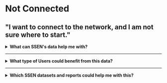 # Not Connected

## "I want to connect to the network, and I am not sure where to start."

<details>
  <summary> <b>What can SSEN's data help me with?</b></summary>
  
  * Understand how to connect, where and how much it would cost me.
  * See Visibility of near real time consumption in my area.
  * See technical information to help me with modelling.

</details>

---

<details>
  <summary> <b>What type of Users could benefit from this data?</b></summary>
  
  | **Local Authority** | **Domestic Customer** | **Commercial Business** |
  | :-----------------: | :-------------------: | :---------------------: |
  | Cllr. Walker is the Chairman of Shellworth County Council. He wants his Council to make a positive contribution to net zero. | Kate invested in solar panels on her property when the Feed in Tariff was at its height. She has since installed a battery to store the power she generates. | Claire works for national home builder, ‘Harvey Homes’ as a Utilities Planner. She needs to understand the potential problems for connecting new homes to the grid well in advance. |

|                                           **Battery Storage Owner**                                            |                                                **Distribution Generation Customer**                                                 |                                                      **Large Energy User**                                                       |
| :------------------------------------------------------------------------------------------------------------: | :---------------------------------------------------------------------------------------------------------------------------------: | :------------------------------------------------------------------------------------------------------------------------------: |
| John’s business is installing batteries of different sizes on both the distribution and transmission networks. | Carla is a solar farm owner and operator. She wants to expand her current solar farm and build an investment plan for new projects. | Keith operates a manufacturing plant that consumes large amounts of electricity which can vary significantly throughout the day. |

</details>

---

<details>
  <summary> <b>Which SSEN datasets and reports could help me with this?</b> </summary>
  
  <table style={{borderCollapse: 'collapse', width: '100%', fontFamily: 'Arial, sans-serif'}}>
        <thead>
            <tr>
                <th style={{border: '1px solid #ddd', padding: '8px', textAlign: 'center', backgroundColor: '#253746', fontWeight: 'bold'}}>Dataset</th>
                <th style={{border: '1px solid #ddd', padding: '8px', textAlign: 'center', backgroundColor: '#253746', fontWeight: 'bold'}}>Understand how I can monetise my assets through flexibility services</th>
                <th style={{border: '1px solid #ddd', padding: '8px', textAlign: 'center', backgroundColor: '#253746', fontWeight: 'bold'}}>Review network reinforcements related to my application</th>
                <th style={{border: '1px solid #ddd', padding: '8px', textAlign: 'center', backgroundColor: '#253746', fontWeight: 'bold'}}>See information on past and future outages</th>
                <th style={{border: '1px solid #ddd', padding: '8px', textAlign: 'center', backgroundColor: '#253746', fontWeight: 'bold'}}>See real-time and near real-time connection performance data</th>
                <th style={{border: '1px solid #ddd', padding: '8px', textAlign: 'center', backgroundColor: '#253746', fontWeight: 'bold'}}>Optimise asset usage and efficiency</th>
                <th style={{border: '1px solid #ddd', padding: '8px', textAlign: 'center', backgroundColor: '#253746', fontWeight: 'bold'}}>Assess opportunities to further engage with the network</th>
            </tr>
        </thead>
        <tbody>
            <tr style={{backgroundColor: '#f9f9f9'}}>
                <td style={{border: '1px solid #ddd', padding: '8px', textAlign: 'left'}}>SHEDD & SEPD Network Development Report</td>
                <td style={{border: '1px solid #ddd', padding: '8px', textAlign: 'center'}}></td>
                <td style={{border: '1px solid #ddd', padding: '8px', textAlign: 'center'}}></td>
                <td style={{border: '1px solid #ddd', padding: '8px', textAlign: 'center'}}></td>
                <td style={{border: '1px solid #ddd', padding: '8px', textAlign: 'center'}}></td>
                <td style={{border: '1px solid #ddd', padding: '8px', textAlign: 'center'}}></td>
                <td style={{border: '1px solid #ddd', padding: '8px', textAlign: 'center'}}><span style={{fontSize: '18px', color: '#006400'}}>✓</span></td>
            </tr>
            <tr>
                <td style={{border: '1px solid #ddd', padding: '8px', textAlign: 'left'}}>SHEDD & SEPD Long Term Development Statement</td>
                <td style={{border: '1px solid #ddd', padding: '8px', textAlign: 'center'}}></td>
                <td style={{border: '1px solid #ddd', padding: '8px', textAlign: 'center'}}></td>
                <td style={{border: '1px solid #ddd', padding: '8px', textAlign: 'center'}}></td>
                <td style={{border: '1px solid #ddd', padding: '8px', textAlign: 'center'}}></td>
                <td style={{border: '1px solid #ddd', padding: '8px', textAlign: 'center'}}></td>
                <td style={{border: '1px solid #ddd', padding: '8px', textAlign: 'center'}}><span style={{fontSize: '18px', color: '#006400'}}>✓</span></td>
            </tr>
            <tr style={{backgroundColor: '#f9f9f9'}}>
                <td style={{border: '1px solid #ddd', padding: '8px', textAlign: 'left'}}>Embedded Capacity Register</td>
                <td style={{border: '1px solid #ddd', padding: '8px', textAlign: 'center'}}><span style={{fontSize: '18px', color: '#006400'}}>✓</span></td>
                <td style={{border: '1px solid #ddd', padding: '8px', textAlign: 'center'}}><span style={{fontSize: '18px', color: '#006400'}}>✓</span></td>
                <td style={{border: '1px solid #ddd', padding: '8px', textAlign: 'center'}}></td>
                <td style={{border: '1px solid #ddd', padding: '8px', textAlign: 'center'}}></td>
                <td style={{border: '1px solid #ddd', padding: '8px', textAlign: 'center'}}><span style={{fontSize: '18px', color: '#006400'}}>✓</span></td>
                <td style={{border: '1px solid #ddd', padding: '8px', textAlign: 'center'}}><span style={{fontSize: '18px', color: '#006400'}}>✓</span></td>
            </tr>
            <tr>
                <td style={{border: '1px solid #ddd', padding: '8px', textAlign: 'left'}}>Smart Meter LV Feeder Usage</td>
                <td style={{border: '1px solid #ddd', padding: '8px', textAlign: 'center'}}></td>
                <td style={{border: '1px solid #ddd', padding: '8px', textAlign: 'center'}}></td>
                <td style={{border: '1px solid #ddd', padding: '8px', textAlign: 'center'}}></td>
                <td style={{border: '1px solid #ddd', padding: '8px', textAlign: 'center'}}><span style={{fontSize: '18px', color: '#006400'}}>✓</span></td>
                <td style={{border: '1px solid #ddd', padding: '8px', textAlign: 'center'}}></td>
                <td style={{border: '1px solid #ddd', padding: '8px', textAlign: 'center'}}></td>
            </tr>
            <tr style={{backgroundColor: '#f9f9f9'}}>
                <td style={{border: '1px solid #ddd', padding: '8px', textAlign: 'left'}}>SSEN Substation Data</td>
                <td style={{border: '1px solid #ddd', padding: '8px', textAlign: 'center'}}></td>
                <td style={{border: '1px solid #ddd', padding: '8px', textAlign: 'center'}}></td>
                <td style={{border: '1px solid #ddd', padding: '8px', textAlign: 'center'}}></td>
                <td style={{border: '1px solid #ddd', padding: '8px', textAlign: 'center'}}></td>
                <td style={{border: '1px solid #ddd', padding: '8px', textAlign: 'center'}}><span style={{fontSize: '18px', color: '#006400'}}>✓</span></td>
                <td style={{border: '1px solid #ddd', padding: '8px', textAlign: 'center'}}></td>
            </tr>
            <tr>
                <td style={{border: '1px solid #ddd', padding: '8px', textAlign: 'left'}}>NeRDA Opengrid Dashboard</td>
                <td style={{border: '1px solid #ddd', padding: '8px', textAlign: 'center'}}></td>
                <td style={{border: '1px solid #ddd', padding: '8px', textAlign: 'center'}}></td>
                <td style={{border: '1px solid #ddd', padding: '8px', textAlign: 'center'}}></td>
                <td style={{border: '1px solid #ddd', padding: '8px', textAlign: 'center'}}><span style={{fontSize: '18px', color: '#006400'}}>✓</span></td>
                <td style={{border: '1px solid #ddd', padding: '8px', textAlign: 'center'}}></td>
                <td style={{border: '1px solid #ddd', padding: '8px', textAlign: 'center'}}></td>
            </tr>
            <tr style={{backgroundColor: '#f9f9f9'}}>
                <td style={{border: '1px solid #ddd', padding: '8px', textAlign: 'left'}}>Real Time Outage & NaFIRS Yearly Export</td>
                <td style={{border: '1px solid #ddd', padding: '8px', textAlign: 'center'}}></td>
                <td style={{border: '1px solid #ddd', padding: '8px', textAlign: 'center'}}></td>
                <td style={{border: '1px solid #ddd', padding: '8px', textAlign: 'center'}}><span style={{fontSize: '18px', color: '#006400'}}>✓</span></td>
                <td style={{border: '1px solid #ddd', padding: '8px', textAlign: 'center'}}></td>
                <td style={{border: '1px solid #ddd', padding: '8px', textAlign: 'center'}}></td>
                <td style={{border: '1px solid #ddd', padding: '8px', textAlign: 'center'}}></td>
            </tr>
            <tr>
                <td style={{border: '1px solid #ddd', padding: '8px', textAlign: 'left'}}>Generation Availability & Network Capacity</td>
                <td style={{border: '1px solid #ddd', padding: '8px', textAlign: 'center'}}></td>
                <td style={{border: '1px solid #ddd', padding: '8px', textAlign: 'center'}}><span style={{fontSize: '18px', color: '#006400'}}>✓</span></td>
                <td style={{border: '1px solid #ddd', padding: '8px', textAlign: 'center'}}></td>
                <td style={{border: '1px solid #ddd', padding: '8px', textAlign: 'center'}}></td>
                <td style={{border: '1px solid #ddd', padding: '8px', textAlign: 'center'}}></td>
                <td style={{border: '1px solid #ddd', padding: '8px', textAlign: 'center'}}><span style={{fontSize: '18px', color: '#006400'}}>✓</span></td>
            </tr>
            <tr style={{backgroundColor: '#f9f9f9'}}>
                <td style={{border: '1px solid #ddd', padding: '8px', textAlign: 'left'}}>Orkney & Isle of Wight Active Network Management</td>
                <td style={{border: '1px solid #ddd', padding: '8px', textAlign: 'center'}}></td>
                <td style={{border: '1px solid #ddd', padding: '8px', textAlign: 'center'}}></td>
                <td style={{border: '1px solid #ddd', padding: '8px', textAlign: 'center'}}></td>
                <td style={{border: '1px solid #ddd', padding: '8px', textAlign: 'center'}}></td>
                <td style={{border: '1px solid #ddd', padding: '8px', textAlign: 'center'}}></td>
                <td style={{border: '1px solid #ddd', padding: '8px', textAlign: 'center'}}><span style={{fontSize: '18px', color: '#006400'}}>✓</span></td>
            </tr>
            <tr>
                <td style={{border: '1px solid #ddd', padding: '8px', textAlign: 'left'}}>Distributed Future Energy Scenarios</td>
                <td style={{border: '1px solid #ddd', padding: '8px', textAlign: 'center'}}></td>
                <td style={{border: '1px solid #ddd', padding: '8px', textAlign: 'center'}}></td>
                <td style={{border: '1px solid #ddd', padding: '8px', textAlign: 'center'}}></td>
                <td style={{border: '1px solid #ddd', padding: '8px', textAlign: 'center'}}></td>
                <td style={{border: '1px solid #ddd', padding: '8px', textAlign: 'center'}}><span style={{fontSize: '18px', color: '#006400'}}>✓</span></td>
                <td style={{border: '1px solid #ddd', padding: '8px', textAlign: 'center'}}><span style={{fontSize: '18px', color: '#006400'}}>✓</span></td>
            </tr>
            <tr style={{backgroundColor: '#f9f9f9'}}>
                <td style={{border: '1px solid #ddd', padding: '8px', textAlign: 'left'}}>Flexibility Services, Flexibility Market Price, & Contract Award Notice</td>
                <td style={{border: '1px solid #ddd', padding: '8px', textAlign: 'center'}}><span style={{fontSize: '18px', color: '#006400'}}>✓</span></td>
                <td style={{border: '1px solid #ddd', padding: '8px', textAlign: 'center'}}><span style={{fontSize: '18px', color: '#006400'}}>✓</span></td>
                <td style={{border: '1px solid #ddd', padding: '8px', textAlign: 'center'}}></td>
                <td style={{border: '1px solid #ddd', padding: '8px', textAlign: 'center'}}></td>
                <td style={{border: '1px solid #ddd', padding: '8px', textAlign: 'center'}}></td>
                <td style={{border: '1px solid #ddd', padding: '8px', textAlign: 'center'}}><span style={{fontSize: '18px', color: '#006400'}}>✓</span></td>
            </tr>
        </tbody>
    </table>

</details>

